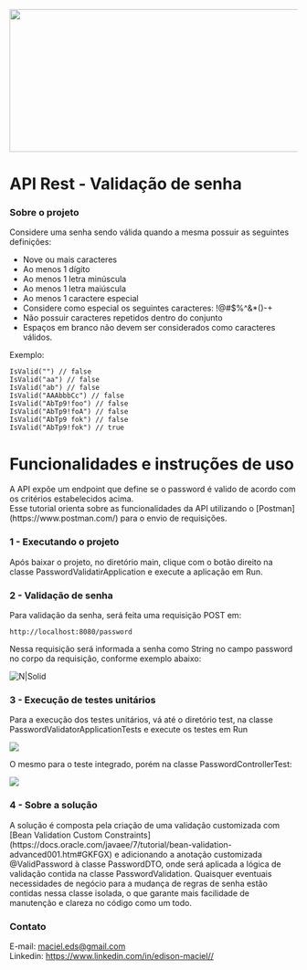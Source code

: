 <p align="center"><img width="600" height="250" src="https://i.ibb.co/jGsyd3p/1-0-Hyu03i97p-VH5-TCwlsc-Ag.png"></p>








<h1 class="code-line" data-line-start=0 data-line-end=1 ><a id="Desafio 1: Strings"></a>API Rest - Validação de senha</h1>
<h3 class="code-line" data-line-start=2 data-line-end=3 ><a id="Sobre_o_projeto"></a>Sobre o projeto</h3>
<p class="has-line-data" data-line-start="5" data-line-end="6">Considere uma senha sendo válida quando a mesma possuir as seguintes definições:

<ul>
<li class="has-line-data" data-line-start="14" data-line-end="15">Nove ou mais caracteres</li>
<li class="has-line-data" data-line-start="15" data-line-end="16">Ao menos 1 dígito</li>
<li class="has-line-data" data-line-start="16" data-line-end="17">Ao menos 1 letra minúscula</li>
<li class="has-line-data" data-line-start="18" data-line-end="19">Ao menos 1 letra maiúscula</li>
<li class="has-line-data" data-line-start="19" data-line-end="20">Ao menos 1 caractere especial</li>
<li class="has-line-data" data-line-start="20" data-line-end="21">Considere como especial os seguintes caracteres: !@#$%^&*()-+</li>
<li class="has-line-data" data-line-start="21" data-line-end="23">Não possuir caracteres repetidos dentro do conjunto</li>
<li class="has-line-data" data-line-start="22" data-line-end="23">Espaços em branco não devem ser considerados como caracteres válidos.</li>
</ul>

Exemplo:

<pre><code class="has-line-data" data-line-start="33" data-line-end="35" class="language-sh">IsValid("") // false  
IsValid("aa") // false  
IsValid("ab") // false  
IsValid("AAAbbbCc") // false  
IsValid("AbTp9!foo") // false  
IsValid("AbTp9!foA") // false
IsValid("AbTp9 fok") // false
IsValid("AbTp9!fok") // true
</code></pre>

<h1 class="code-line" data-line-start=23 data-line-end=24 ><a id="Funcionalidades_23"></a>Funcionalidades e instruções de uso</h1>
<p class="has-line-data" data-line-start="25" data-line-end="28">A API expõe um endpoint que define se o password é valido de acordo com os critérios estabelecidos acima.
<br>Esse tutorial orienta sobre as funcionalidades da API utilizando o [Postman](https://www.postman.com/) para o envio de requisições.<br>




<h3 class="code-line" data-line-start=29 data-line-end=30 ><a id="1__Criao_de_usurio_29"></a>1 - Executando o projeto</h3>
<p class="has-line-data" data-line-start="31" data-line-end="32">Após baixar o projeto, no diretório main, clique com o botão direito na classe PasswordValidatirApplication e execute a aplicação em Run.</p>

<h3 class="code-line" data-line-start=29 data-line-end=30 ><a id="1__Criao_de_usurio_29"></a>2 - Validação de senha</h3>
<p class="has-line-data" data-line-start="31" data-line-end="32">Para validação da senha, será feita uma requisição POST em:</p>
<pre><code class="has-line-data" data-line-start="33" data-line-end="35" class="language-sh">http://localhost:<span class="hljs-number">8080</span>/password 
</code></pre>
<p class="has-line-data" data-line-start="35" data-line-end="36">Nessa requisição será informada a senha como String no campo password no corpo da requisição, conforme exemplo abaixo:</p>

<p class="has-line-data" data-line-start="37" data-line-end="38"><img src="https://thumbs2.imgbox.com/6b/bb/njsQlogd_t.png" alt="N|Solid"></p>

<h3 class="code-line" data-line-start=29 data-line-end=30 ><a id="1__Criao_de_usurio_29"></a>3 - Execução de testes unitários</h3>
<p class="has-line-data" data-line-start="31" data-line-end="32">Para a execução dos testes unitários, vá até o diretório test, na classe PasswordValidatorApplicationTests e execute os testes em Run</p>

<p class="has-line-data" data-line-start="37" data-line-end="38"><img src="https://thumbs2.imgbox.com/e4/33/qQPNCwdd_t.png"></p>

<p class="has-line-data" data-line-start="31" data-line-end="32">O mesmo para o teste integrado, porém na classe PasswordControllerTest:</p>

<p class="has-line-data" data-line-start="37" data-line-end="38"><img src="https://thumbs2.imgbox.com/ec/40/rYwKyLwl_t.png"></p>


<h3 class="code-line" data-line-start=29 data-line-end=30 ><a id="1__Criao_de_usurio_29"></a>4 - Sobre a solução</h3>
<p class="has-line-data" data-line-start="31" data-line-end="32">A solução é composta pela criação de uma validação customizada com [Bean Validation Custom Constraints](https://docs.oracle.com/javaee/7/tutorial/bean-validation-advanced001.htm#GKFGX) e adicionando a anotação customizada @ValidPassword à classe PasswordDTO, 
onde será aplicada a lógica de validação contida na classe PasswordValidation. Quaisquer eventuais necessidades de negócio para a mudança de regras de senha estão contidas nessa classe isolada, o que garante mais facilidade de manutenção e clareza no código como um todo.</p>




















<h3 class="code-line" data-line-start=86 data-line-end=87 ><a id="Contato_86"></a>Contato</h3>
<p class="has-line-data" data-line-start="88" data-line-end="90">E-mail: <a href="mailto:maciel.eds@gmail.com">maciel.eds@gmail.com</a><br>
Linkedin: <a href="https://www.linkedin.com/in/edison-maciel-6a83a14a/">https://www.linkedin.com/in/edison-maciel//</a></p>
